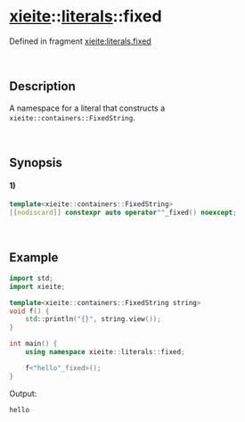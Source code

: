 # [xieite](../../xieite.md)\:\:[literals](../../literals.md)\:\:fixed
Defined in fragment [xieite:literals.fixed](../../../src/literals/fixed.cpp)

&nbsp;

## Description
A namespace for a literal that constructs a `xieite::containers::FixedString`.

&nbsp;

## Synopsis
#### 1)
```cpp
template<xieite::containers::FixedString>
[[nodiscard]] constexpr auto operator""_fixed() noexcept;
```

&nbsp;

## Example
```cpp
import std;
import xieite;

template<xieite::containers::FixedString string>
void f() {
    std::println("{}", string.view());
}

int main() {
    using namespace xieite::literals::fixed;

    f<"hello"_fixed>();
}
```
Output:
```
hello
```
